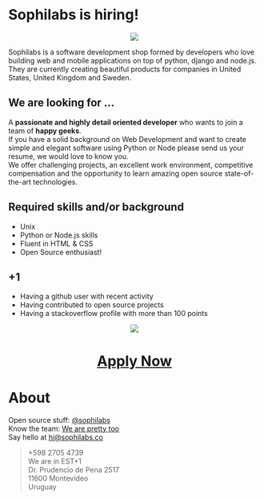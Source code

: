 Sophilabs is hiring!
====================

<p align="center">
  <img src="https://d2wlcd8my7k9h4.cloudfront.net/static/figures/hello-sophilaber.jpg">
</p>

Sophilabs is a software development shop formed by developers who love building web and mobile applications on top of python, django and node.js.
They are currently creating beautiful products for companies in United States, United Kingdom and Sweden.

We are looking for ...
----------------------

A **passionate and highly detail oriented developer** who wants to join a team of **happy geeks**. <br>
If you have a solid background on Web Development and want to create simple and elegant software using Python or Node please send us your resume, we would love to know you.<br>
We offer challenging projects, an excellent work environment, competitive compensation and the opportunity to learn amazing open source state-of-the-art technologies.


Required skills and/or background
---------------------------------
- Unix
- Python or Node.js skills
- Fluent in HTML & CSS
- Open Source enthusiast!

+1
--

- Having a github user with recent activity
- Having contributed to open source projects
- Having a stackoverflow profile with more than 100 points

<p align="center">
  <img src="https://d2wlcd8my7k9h4.cloudfront.net/static/figures/goodbye.jpg">
</p>
<h1 align="center">
  <a href="mailto:jobs@sophilabs.co">Apply Now</a>
</h1>

About
=====

Open source stuff: [@sophilabs](http://github.com/sophilabs)<br>
Know the team: [We are pretty too](http://sophilabs.co/team)<br>
Say hello at hi@sophilabs.co

> +598 2705 4739<br>
> We are in EST+1<br>
> Dr. Prudencio de Pena 2517<br> 
> 11600 Montevideo<br>
> Uruguay<br>
